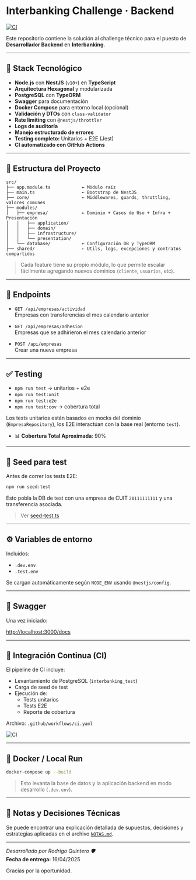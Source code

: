 # Interbanking Challenge · Backend

[![CI](https://github.com/aragornz325/interbanking/actions/workflows/ci.yaml/badge.svg)](https://github.com/aragornz325/interbanking/actions/workflows/ci.yaml)


Este repositorio contiene la solución al challenge técnico para el puesto de **Desarrollador Backend** en **Interbanking**.

---

## 🧠 Stack Tecnológico

- **Node.js** con **NestJS** (`v10+`) en **TypeScript**
- **Arquitectura Hexagonal** y modularizada
- **PostgreSQL** con **TypeORM**
- **Swagger** para documentación
- **Docker Compose** para entorno local (opcional)
- **Validación y DTOs** con `class-validator`
- **Rate limiting** con `@nestjs/throttler`
- **Logs de auditoría**
- **Manejo estructurado de errores**
- **Testing completo:** Unitarios + E2E (Jest)
- **CI automatizado con GitHub Actions**

---

## 📁 Estructura del Proyecto

```
src/
├── app.module.ts            ← Módulo raíz
├── main.ts                  ← Bootstrap de NestJS
├── core/                    ← Middlewares, guards, throttling, valores comunes
├── modules/
│   ├── empresa/             ← Dominio + Casos de Uso + Infra + Presentación
│   │   ├── application/
│   │   ├── domain/
│   │   ├── infrastructure/
│   │   └── presentation/
│   └── database/            ← Configuración DB y TypeORM
├── shared/                  ← Utils, logs, excepciones y contratos compartidos
```

> Cada feature tiene su propio módulo, lo que permite escalar fácilmente agregando nuevos dominios (`cliente`, `usuarios`, etc).

---

## 📌 Endpoints

- `GET /api/empresas/actividad`  
  Empresas con transferencias el mes calendario anterior

- `GET /api/empresas/adhesion`  
  Empresas que se adhirieron el mes calendario anterior

- `POST /api/empresas`  
  Crear una nueva empresa

---

## ✅ Testing

- `npm run test` → unitarios + e2e
- `npm run test:unit`
- `npm run test:e2e`
- `npm run test:cov` → cobertura total

Los tests unitarios están basados en mocks del dominio (`EmpresaRepository`), los E2E interactúan con la base real (entorno `test`).

- 📊 **Cobertura Total Aproximada**: 90%

---

## 🧪 Seed para test

Antes de correr los tests E2E:

```bash
npm run seed:test
```

Esto pobla la DB de test con una empresa de CUIT `20111111111` y una transferencia asociada.

> Ver [seed-test.ts](./seed/seed-test.ts)

---

## ⚙️ Variables de entorno

Incluidos:

- `.dev.env`
- `.test.env`

Se cargan automáticamente según `NODE_ENV` usando `@nestjs/config`.

---

## 🚀 Swagger

Una vez iniciado:

[http://localhost:3000/docs](http://localhost:3000/docs)

---

## 🔄 Integración Continua (CI)

El pipeline de CI incluye:

- Levantamiento de PostgreSQL (`interbanking_test`)
- Carga de seed de test
- Ejecución de:
  - Tests unitarios
  - Tests E2E
  - Reporte de cobertura

Archivo: `.github/workflows/ci.yaml`

![CI](https://github.com/tu-usuario/interbanking-challenge/actions/workflows/ci.yaml/badge.svg)

---

## 🐳 Docker / Local Run

```bash
docker-compose up --build
```

> Esto levanta la base de datos y la aplicación backend en modo desarrollo (`.dev.env`).

---

## 🧠 Notas y Decisiones Técnicas

Se puede encontrar una explicación detallada de supuestos, decisiones y estrategias aplicadas en el archivo [`NOTAS.md`](./NOTAS.md).

---

_Desarrollado por Rodrigo Quintero 🛡️_  
**Fecha de entrega:** 16/04/2025

Gracias por la oportunidad.
